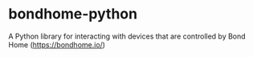 # bondhome-python
A Python library for interacting with devices that are controlled by Bond Home (https://bondhome.io/)
